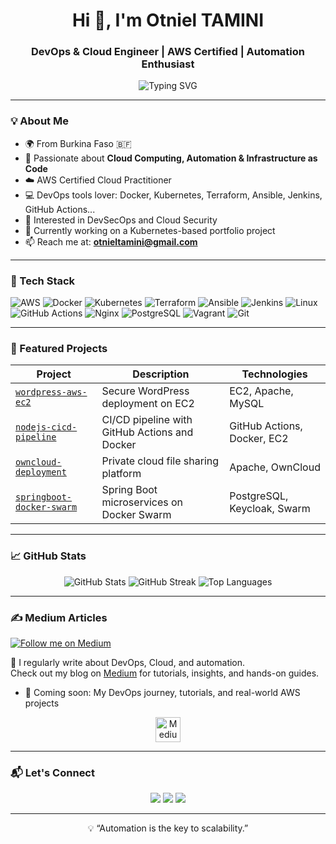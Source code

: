 <h1 align="center">Hi 👋, I'm Otniel TAMINI</h1>
<h3 align="center">DevOps & Cloud Engineer | AWS Certified | Automation Enthusiast</h3>

<p align="center">
  <img src="https://readme-typing-svg.demolab.com?font=Fira+Code&size=22&pause=1000&center=true&vCenter=true&width=435&lines=Building+Resilient+Cloud+Systems;Automating+with+CI%2FCD+and+DevOps;DevSecOps+is+in+my+DNA;Let%27s+Automate+Everything+%F0%9F%9A%80" alt="Typing SVG" />
</p>

---

### 💡 About Me

- 🌍 From Burkina Faso 🇧🇫
- 🧠 Passionate about **Cloud Computing, Automation & Infrastructure as Code**
- ☁️ AWS Certified Cloud Practitioner
- 💻 DevOps tools lover: Docker, Kubernetes, Terraform, Ansible, Jenkins, GitHub Actions...
- 🔐 Interested in DevSecOps and Cloud Security
- 🎯 Currently working on a Kubernetes-based portfolio project
- 📫 Reach me at: **otnieltamini@gmail.com**

---

### 🧰 Tech Stack

![AWS](https://img.shields.io/badge/AWS-FF9900?style=for-the-badge&logo=amazonaws&logoColor=white)
![Docker](https://img.shields.io/badge/Docker-2496ED?style=for-the-badge&logo=docker&logoColor=white)
![Kubernetes](https://img.shields.io/badge/Kubernetes-326CE5?style=for-the-badge&logo=kubernetes&logoColor=white)
![Terraform](https://img.shields.io/badge/Terraform-7B42BC?style=for-the-badge&logo=terraform&logoColor=white)
![Ansible](https://img.shields.io/badge/Ansible-EE0000?style=for-the-badge&logo=ansible&logoColor=white)
![Jenkins](https://img.shields.io/badge/Jenkins-D24939?style=for-the-badge&logo=jenkins&logoColor=white)
![Linux](https://img.shields.io/badge/Linux-FCC624?style=for-the-badge&logo=linux&logoColor=black)
![GitHub Actions](https://img.shields.io/badge/GitHub%20Actions-2088FF?style=for-the-badge&logo=github-actions&logoColor=white)
![Nginx](https://img.shields.io/badge/Nginx-009639?style=for-the-badge&logo=nginx&logoColor=white)
![PostgreSQL](https://img.shields.io/badge/PostgreSQL-336791?style=for-the-badge&logo=postgresql&logoColor=white)
![Vagrant](https://img.shields.io/badge/Vagrant-1563FF?style=for-the-badge&logo=vagrant&logoColor=white)
![Git](https://img.shields.io/badge/Git-F05032?style=for-the-badge&logo=git&logoColor=white)

---

### 🚀 Featured Projects

| Project | Description | Technologies |
|--------|-------------|--------------|
| [`wordpress-aws-ec2`](https://github.com/otniel-tamini/wordpress-aws-ec2) | Secure WordPress deployment on EC2 | EC2, Apache, MySQL |
| [`nodejs-cicd-pipeline`](https://github.com/otniel-tamini/nodejs-cicd-pipeline) | CI/CD pipeline with GitHub Actions and Docker | GitHub Actions, Docker, EC2 |
| [`owncloud-deployment`](https://github.com/otniel-tamini/owncloud-deployment) | Private cloud file sharing platform | Apache, OwnCloud |
| [`springboot-docker-swarm`](https://github.com/otniel-tamini/springboot-docker-swarm) | Spring Boot microservices on Docker Swarm | PostgreSQL, Keycloak, Swarm |

---

### 📈 GitHub Stats

<p align="center">
  <img src="https://github-readme-stats.vercel.app/api?username=otniel-tamini&show_icons=true&theme=radical" alt="GitHub Stats" />
  <img src="https://github-readme-streak-stats.herokuapp.com?user=otniel-tamini&theme=radical&hide_border=true" alt="GitHub Streak" />
  <img src="https://github-readme-stats.vercel.app/api/top-langs/?username=otniel-tamini&layout=compact&theme=radical" alt="Top Languages" />
</p>

---
### ✍️ Medium Articles

[![Follow me on Medium](https://img.shields.io/badge/Follow%20me%20on%20Medium-12100E?style=for-the-badge&logo=medium&logoColor=white)](https://medium.com/@otniel-tamini)

📰 I regularly write about DevOps, Cloud, and automation.  
Check out my blog on [Medium](https://medium.com/@otniel-tamini) for tutorials, insights, and hands-on guides.

<!-- BLOG-POST-LIST:START -->
- 🚀 Coming soon: My DevOps journey, tutorials, and real-world AWS projects
<!-- BLOG-POST-LIST:END -->

<p align="center">
  <a href="https://medium.com/@otniel-tamini">
    <img src="https://cdn-icons-png.flaticon.com/512/5968/5968885.png" width="40" height="40" alt="Medium logo" />
  </a>
</p>

---

### 📬 Let's Connect

<p align="center">
  <a href="mailto:otnieltamini@gmail.com"><img src="https://img.shields.io/badge/Gmail-D14836?style=for-the-badge&logo=gmail&logoColor=white" /></a>
  <a href="https://www.linkedin.com/in/otniel-tamini"><img src="https://img.shields.io/badge/LinkedIn-0077B5?style=for-the-badge&logo=linkedin&logoColor=white" /></a>
  <a href="https://github.com/otniel-tamini"><img src="https://img.shields.io/badge/GitHub-000000?style=for-the-badge&logo=github&logoColor=white" /></a>
</p>

---

<p align="center">💡 “Automation is the key to scalability.”</p>
